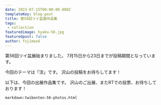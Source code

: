 ```yaml
---
date: 2023-07-15T00:00:00.000Z
templateKey: blog-post
title: 第56回ツイ盆展作品集
tags:
 - collection
featuredimage: hyaku-56.jpg
featuredpost: false
author: fujimax6
---
```

第56回ツイ盆展始まりました。
7月15日から23日までが投稿期間となっています。

今回のテーマは「涼」です。
沢山の投稿をお待ちしてます！

以下は、今回の出展作品集です。
沢山のご出展、またRTでの投票、お待ちしております！

`markdown:twibonten-56-photos.html`
